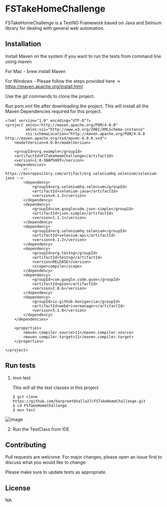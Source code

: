 # FSTakeHomeChallenge

FSTakeHomeChallenge is a TestNG Framework based on Java and Selnium library for dealing with general web automation.

## Installation

Install Maven on the system if you want to run the tests from command line using maven

  For Mac - brew install Maven

  For Windows - Plesae follow the steps provided here -> https://maven.apache.org/install.html

Use the git commands to clone the project.

Run pom.xml file after downloading the project. This will install all the Maven Dependencies required for this project.


```
<?xml version="1.0" encoding="UTF-8"?>
<project xmlns="http://maven.apache.org/POM/4.0.0"
         xmlns:xsi="http://www.w3.org/2001/XMLSchema-instance"
         xsi:schemaLocation="http://maven.apache.org/POM/4.0.0 http://maven.apache.org/xsd/maven-4.0.0.xsd">
    <modelVersion>4.0.0</modelVersion>

    <groupId>org.example</groupId>
    <artifactId>FSTakeHomeChallenge</artifactId>
    <version>1.0-SNAPSHOT</version>
    <dependencies>
        <!-- https://mvnrepository.com/artifact/org.seleniumhq.selenium/selenium-java -->
        <dependency>
            <groupId>org.seleniumhq.selenium</groupId>
            <artifactId>selenium-java</artifactId>
            <version>4.1.2</version>
        </dependency>
        <dependency>
            <groupId>com.googlecode.json-simple</groupId>
            <artifactId>json-simple</artifactId>
            <version>1.1.1</version>
        </dependency>
        <dependency>
            <groupId>org.seleniumhq.selenium</groupId>
            <artifactId>selenium-api</artifactId>
            <version>4.1.2</version>
        </dependency>
        <dependency>
            <groupId>org.testng</groupId>
            <artifactId>testng</artifactId>
            <version>RELEASE</version>
            <scope>compile</scope>
        </dependency>
        <dependency>
            <groupId>com.google.code.gson</groupId>
            <artifactId>gson</artifactId>
            <version>2.8.6</version>
        </dependency>
        <dependency>
            <groupId>io.github.bonigarcia</groupId>
            <artifactId>webdrivermanager</artifactId>
            <version>5.1.0</version>
        </dependency>
    </dependencies>

    <properties>
        <maven.compiler.source>11</maven.compiler.source>
        <maven.compiler.target>11</maven.compiler.target>
    </properties>

</project>

```

## Run tests

1. mvn test
    
    This will all the test classes in this project
    
    ```
    $ git clone https://github.com/harpreetbhalla27/FSTakeHomeChallenge.git
    $ cd FSTakeHomeChallenge
    $ mvn test
    
    ```
![image](https://user-images.githubusercontent.com/91301138/161372356-6e42823a-a1d1-48f4-97fc-f8ecdcc38635.png)


2. Run the TestClass from IDE

## Contributing
Pull requests are welcome. For major changes, please open an issue first to discuss what you would like to change.

Please make sure to update tests as appropriate.

## License
NA

